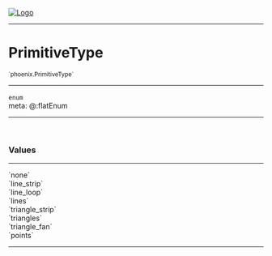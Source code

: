 
[![Logo](../../images/logo.png)](../../api/index.html)

---



<h1>PrimitiveType</h1>
<small>`phoenix.PrimitiveType`</small>



---

`enum`
<span class="meta">
<br/>meta: @:flatEnum
</span>


---

&nbsp;
&nbsp;

<h3>Values</h3> <hr/><span class="member signature apipage">`none`<br/> </span>
        <span class="small_desc_flat"></span><span class="member signature apipage">`line_strip`<br/> </span>
        <span class="small_desc_flat"></span><span class="member signature apipage">`line_loop`<br/> </span>
        <span class="small_desc_flat"></span><span class="member signature apipage">`lines`<br/> </span>
        <span class="small_desc_flat"></span><span class="member signature apipage">`triangle_strip`<br/> </span>
        <span class="small_desc_flat"></span><span class="member signature apipage">`triangles`<br/> </span>
        <span class="small_desc_flat"></span><span class="member signature apipage">`triangle_fan`<br/> </span>
        <span class="small_desc_flat"></span><span class="member signature apipage">`points`<br/> </span>
        <span class="small_desc_flat"></span>







---

&nbsp;
&nbsp;
&nbsp;
&nbsp;